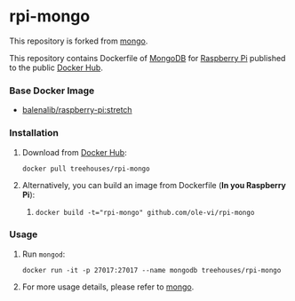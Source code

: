 # rpi-mongo

This repository is forked from [mongo](https://hub.docker.com/_/mongo/).

This repository contains Dockerfile of [MongoDB](http://www.mongodb.org/) for [Raspberry Pi](https://www.raspberrypi.org/) published to the public [Docker Hub](https://hub.docker.com/r/nonoroazoro/).

### Base Docker Image

* [balenalib/raspberry-pi:stretch](https://hub.docker.com/r/balenalib/raspberry-pi)

### Installation

1. Download from [Docker Hub](https://hub.docker.com/repository/docker/treehouses/rpi-mongo):

    `docker pull treehouses/rpi-mongo`

2. Alternatively, you can build an image from Dockerfile (**In you Raspberry Pi**):

    1. `docker build -t="rpi-mongo" github.com/ole-vi/rpi-mongo`

### Usage

1. Run `mongod`:

    `docker run -it -p 27017:27017 --name mongodb treehouses/rpi-mongo`

2. For more usage details, please refer to [mongo](https://hub.docker.com/_/mongo/).
